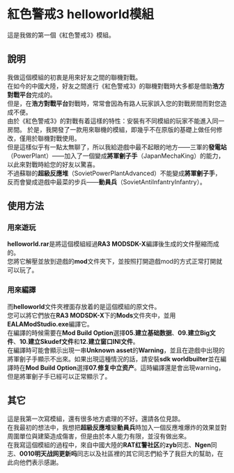 # 紅色警戒3 helloworld模組  
這是我做的第一個《紅色警戒3》模組。  
## 說明  
我做這個模組的初衷是用來好友之間的聯機對戰。  
在如今的中國大陸，好友之間進行《紅色警戒3》的聯機對戰時大多都是借助**浩方對戰平台**完成的。  
但是，在**浩方對戰平台**對戰時，常常會因為有路人玩家誤入您的對戰房間而對您造成不便。  
由於《紅色警戒3》的對戰有着這樣的特性：安裝有不同模組的玩家不能進入同一房間。
於是，我開發了一款用來聯機的模組，即幾乎不在原版的基礎上做任何修改，僅用於聯機對戰使用。  
但是這樣似乎有一點太無聊了，所以我給遊戲中最不起眼的地方——三軍的**發電站**（PowerPlant）——加入了一個變成**將軍劊子手**（JapanMechaKing）的能力，以此來對戰時給您的好友以驚喜。  
不過蘇聯的**超級反應堆**（SovietPowerPlantAdvanced）不能變成**將軍劊子手**，反而會變成遊戲中最菜的步兵——**動員兵**（SovietAntiInfantryInfantry）。  
## 使用方法  
### 用來遊玩  
**helloworld.rar**是將這個模組經過**RA3 MODSDK-X**編譯後生成的文件壓縮而成的。  
您將它解壓並放到遊戲的**mod**文件夾下，並按照打開遊戲mod的方式正常打開就可以玩了。
### 用來編譯  
而**helloworld**文件夾裡面存放着的是這個模組的原文件。  
您可以將它們放在**RA3 MODSDK-X**下的**Mods**文件夾中，並用**EALAModStudio.exe**編譯它。  
在編譯的時候需要在**Mod Build Option**選擇**05.建立基础数据**、**09.建立Big文件**、**10.建立Skudef文件**和**12.建立窗口INI文件**。  
在編譯時可能會顯示出現一串**Unknown asset**的**Warning**，並且在遊戲中出現的將軍劊子手顯示不出來。如果出現這種情況的話，請安裝**sdk worldbuilter**並在編譯時在**Mod Build Option**選擇**07.修复中立资产**。這時編譯還是會出現warning，但是將軍劊子手已經可以正常顯示了。    
  
## 其它
這是我第一次寫模組，還有很多地方處理的不好。還請各位見諒。  
在我最初的想法中，我想把**超級反應堆**變**動員兵**時加入一個反應堆爆炸的效果並對周圍單位與建築造成傷害，但是由於本人能力有限，並沒有做出來。  
在我寫這個模組的過程中，來自中國大陸的**RAT红警社区**的**zyb**同志、**Ngen**同志、**0010明天战网更新吗**同志以及社區裡的其它同志們給予了我巨大的幫助，在此向他們表示感謝。  
